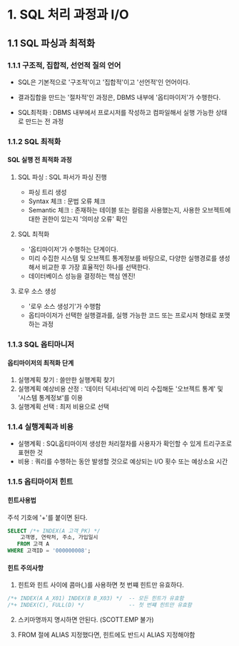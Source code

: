 # 1. SQL 처리 과정과 I/O

## 1.1 SQL 파싱과 최적화
 
### 1.1.1 구조적, 집합적, 선언적 질의 언어

- SQL은 기본적으로 '구조적'이고 '집합적'이고 '선언적'인 언어이다. 
- 결과집합을 만드는 '절차적'인 과정은, DBMS 내부에 '옵티마이저'가 수행한다. 

- SQL최적화 : DBMS 내부에서 프로시저를 작성하고 컴파일해서 실행 가능한 상태로 만드는 전 과정

### 1.1.2 SQL 최적화

#### SQL 실행 전 최적화 과정
1. SQL 파싱 : SQL 파서가 파싱 진행
    - 파싱 트리 생성
    - Syntax 체크 : 문법 오류 체크
    - Semantic 체크 : 존재하는 테이블 또는 컬럼을 사용했는지, 사용한 오브젝트에 대한 권한이 있는지 '의미상 오류' 확인

2. SQL 최적화
    - '옵티마이저'가 수행하는 단계이다. 
    - 미리 수집한 시스템 및 오브젝트 통계정보를 바탕으로, 다양한 실행경로를 생성해서 비교한 후 가장 효율적인 하나를 선택한다. 
    - 데이터베이스 성능을 결정하는 핵심 엔진!

3. 로우 소스 생성
    - '로우 소스 생성기'가 수행함
    - 옵티마이저가 선택한 실행결과를, 실행 가능한 코드 또는 프로시저 형태로 포맷하는 과정

### 1.1.3 SQL 옵티마니저

#### 옵티마이저의 최적화 단계
1. 실행계획 찾기 : 쓸만한 실행계획 찾기
2. 실행계획 예상비용 산정 : '데이터 딕셔너리'에 미리 수집해둔 '오브젝트 통계' 및 '시스템 통계정보'를 이용
3. 실행계획 선택 : 최저 비용으로 선택

### 1.1.4 실행계획과 비용

- 실행계획 : SQL옵티마이저 생성한 처리절차를 사용자가 확인할 수 있게 트리구조로 표현한 것
- 비용 : 쿼리를 수행하는 동안 발생할 것으로 예상되는 I/O 횟수 또는 예상소요 시간

### 1.1.5 옵티마이저 힌트

#### 힌트사용법
주석 기호에 '+'를 붙이면 된다. 

```sql
SELECT /*+ INDEX(A 고객_PK) */
    고객명, 연락처, 주소, 가입일시
   FROM 고객 A
WHERE 고객ID = '000000008';
```
#### 힌트 주의사항 
1. 힌트와 힌트 사이에 콤마(,)를 사용하면 첫 번쨰 힌트만 유효하다.

```sql
/*+ INDEX(A A_X01) INDEX(B B_X03) */  -- 모든 힌트가 유효함
/*+ INDEX(C), FULL(D) */              -- 첫 번쨰 힌트만 유효함
```

2. 스키마명까지 명시하면 안된다. (SCOTT.EMP 불가)

3. FROM 절에 ALIAS 지정했다면, 힌트에도 반드시 ALIAS 지정해야함



